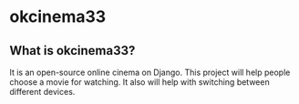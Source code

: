 # okcinema33
## What is okcinema33? 
It is an open-source online cinema on Django. This project will help people choose a movie for watching. It also will help with switching between different
devices.
